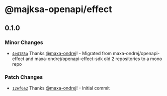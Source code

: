 # @majksa-openapi/effect

## 0.1.0

### Minor Changes

- [`4e4185a`](https://github.com/maxa-ondrej/openapi/commit/4e4185a067ec15a7eeb7a6352ad30e834f35e525) Thanks [@maxa-ondrej](https://github.com/maxa-ondrej)! - Migrated from maxa-ondrej/openapi-effect and maxa-ondrej/openapi-effect-sdk old 2 repositories to a mono repo

### Patch Changes

- [`12ef6a2`](https://github.com/maxa-ondrej/openapi/commit/12ef6a2261eaadaf217146694ac0fa5b7167c9e0) Thanks [@maxa-ondrej](https://github.com/maxa-ondrej)! - Initial commit
